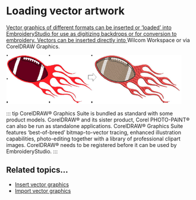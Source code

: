 # Loading vector artwork

[Vector graphics of different formats can be inserted or ‘loaded’ into EmbroideryStudio for use as digitizing ](../../glossary/glossary)[backdrops or for conversion to embroidery. Vectors can be inserted directly into ](../../glossary/glossary)Wilcom Workspace or via CorelDRAW Graphics.

![vectors00027.png](assets/vectors00027.png)

::: tip
CorelDRAW® Graphics Suite is bundled as standard with some product models. CorelDRAW® and its sister product, Corel PHOTO-PAINT® can also be run as standalone applications. CorelDRAW® Graphics Suite features ‘best-of-breed’ bitmap-to-vector tracing, enhanced illustration capabilities, photo-editing together with a library of professional clipart images. CorelDRAW® needs to be registered before it can be used by EmbroideryStudio.
:::

## Related topics...

- [Insert vector graphics](Insert_vector_graphics)
- [Import vector graphics](Import_vector_graphics)
